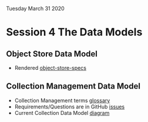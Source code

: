 Tuesday March 31 2020

# Session 4 The Data Models

## Object Store Data Model

* Rendered [object-store-specs](https://dina-web.github.io/object-store-specs/)

## Collection Management Data Model

* Collection Management terms [glossary](https://github.com/DINA-Web/collection-specs/blob/master/documentation/glossary.md)
* Requirements/Questions are in GitHub [issues](https://github.com/DINA-Web/collection-specs/issues?q=is%3Aissue)
* Current Collection Data Model [diagram](https://github.com/DINA-Web/collection-specs/blob/master/documentation/collectionDataModel.png)
